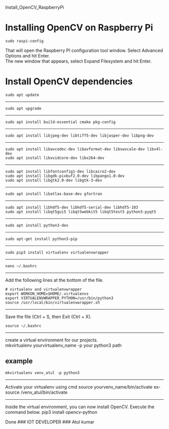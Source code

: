 Install_OpenCV_RaspberryPi 

# Installing OpenCV on Raspberry Pi 

    sudo raspi-config 

That will open the Raspberry PI configuration tool window. Select Advanced Options and hit Enter.    
The new window that appears, select Expand Filesystem and hit Enter.
# Install OpenCV dependencies 

    sudo apt update
--------------------------------------------------------------------
    sudo apt upgrade
--------------------------------------------------------------------
    sudo apt install build-essential cmake pkg-config
----------------------------------------------------------------------
    sudo apt install libjpeg-dev libtiff5-dev libjasper-dev libpng-dev
------------------------------------------------------------------------
    sudo apt install libavcodec-dev libavformat-dev libswscale-dev libv4l-dev
    sudo apt install libxvidcore-dev libx264-dev
--------------------------------------------------------------------------
    sudo apt install libfontconfig1-dev libcairo2-dev
    sudo apt install libgdk-pixbuf2.0-dev libpango1.0-dev
    sudo apt install libgtk2.0-dev libgtk-3-dev
    
--------------------------------------------------------------------------
    sudo apt install libatlas-base-dev gfortran
---------------------------------------------------------------------------
    sudo apt install libhdf5-dev libhdf5-serial-dev libhdf5-103
    sudo apt install libqt5gui5 libqt5webkit5 libqt5test5 python3-pyqt5
---------------------------------------------------------------------------
    sudo apt install python3-dev
---------------------------------------------------------------------------
    sudo apt-get install python3-pip
---------------------------------------------------------------------------
    sudo pip3 install virtualenv virtualenvwrapper
---------------------------------------------------------------------------
    nano ~/.bashrc
---------------------------------------------------------------------------
Add the following lines at the bottom of the file.

    # virtualenv and virtualenvwrapper
    export WORKON_HOME=$HOME/.virtualenvs
    export VIRTUALENVWRAPPER_PYTHON=/usr/bin/python3
    source /usr/local/bin/virtualenvwrapper.sh
    
 -----------------------------------------------------------------------------
 Save the file (Ctrl + S, then Exit (Ctrl + X).
 
    source ~/.bashrc
-------------------------------------------------------------------------------
create a virtual environment for our projects.   
mkvirtualenv yourvirtualenv_name -p your python3 path
## example
    mkvirtualenv venv_atul -p python3
--------------------------------------------------------------------------------
Activate your virtualenv using cmd
source yourvenv_name/bin/activate
ex-   
    source /venv_atul/bin/activate
    
---------------------------------------------------------------------------------
Inside the virtual environment, you can now install OpenCV. Execute the command below.
    pip3 install opencv-python


Done 
    ### IOT DEVELOPER
    ### Atul kumar
